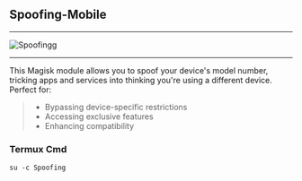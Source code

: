## Spoofing-Mobile

---

![Spoofingg](https://github.com/user-attachments/assets/c8d22cc1-f663-440e-bdca-082c070aa02f)

---

<p> This Magisk module allows you to spoof your device's model number, tricking apps and services into thinking you're using a different device. Perfect for: </p>

> - Bypassing device-specific restrictions
> - Accessing exclusive features
> - Enhancing compatibility


### Termux Cmd
```
su -c Spoofing
```
